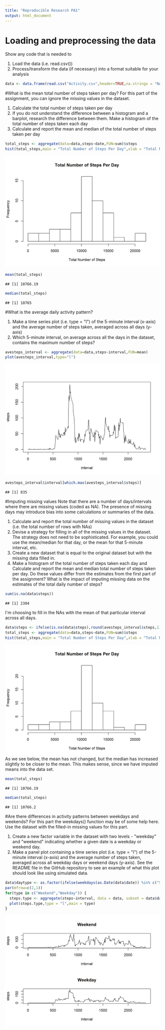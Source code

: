 ```yaml
---
title: "Reproducible Research PA1"
output: html_document
---
```

# Loading and preprocessing the data
Show any code that is needed to  
1. Load the data (i.e. read.csv())  
2. Process/transform the data (if necessary) into a format suitable for your analysis  


```r
data <- data.frame(read.csv("Activity.csv",header=TRUE,na.strings = "NA",colClasses=c("numeric","character","numeric")))
```

#What is the mean total number of steps taken per day?
For this part of the assignment, you can ignore the missing values in the dataset.  
1. Calculate the total number of steps taken per day  
2. If you do not understand the difference between a histogram and a barplot, research the difference between them. Make a histogram of the total number of steps taken each day  
3. Calculate and report the mean and median of the total number of steps taken per day  

```r
total_steps <- aggregate(data=data,steps~date,FUN=sum)$steps
hist(total_steps,main = "Total Number of Steps Per Day",xlab = "Total Number of Steps",breaks = 10)
```

![plot of chunk unnamed-chunk-2](figure/unnamed-chunk-2-1.png) 

```r
mean(total_steps)
```

```
## [1] 10766.19
```

```r
median(total_steps)
```

```
## [1] 10765
```
#What is the average daily activity pattern?
1. Make a time series plot (i.e. type = "l") of the 5-minute interval (x-axis) and the average number of steps taken, averaged across all days (y-axis)  
2. Which 5-minute interval, on average across all the days in the dataset, contains the maximum number of steps?  

```r
avesteps_interval <- aggregate(data=data,steps~interval,FUN=mean)
plot(avesteps_interval,type="l")
```

![plot of chunk unnamed-chunk-3](figure/unnamed-chunk-3-1.png) 

```r
avesteps_interval$interval[which.max(avesteps_interval$steps)]
```

```
## [1] 835
```
#Imputing missing values
Note that there are a number of days/intervals where there are missing values (coded as NA). The presence of missing days may introduce bias into some calculations or summaries of the data.  
1. Calculate and report the total number of missing values in the dataset (i.e. the total number of rows with NAs)  
2. Devise a strategy for filling in all of the missing values in the dataset. The strategy does not need to be sophisticated. For example, you could use the mean/median for that day, or the mean for that 5-minute interval, etc.  
3. Create a new dataset that is equal to the original dataset but with the missing data filled in.  
4. Make a histogram of the total number of steps taken each day and Calculate and report the mean and median total number of steps taken per day. Do these values differ from the estimates from the first part of the assignment? What is the impact of imputing missing data on the estimates of the total daily number of steps?  

```r
sum(is.na(data$steps))
```

```
## [1] 2304
```
I'm choosing to fill in the NAs with the mean of that particular interval across all days.

```r
data$steps <- ifelse(is.na(data$steps),round(avesteps_interval$steps,1),round(data$steps,1))
total_steps <- aggregate(data=data,steps~date,FUN=sum)$steps
hist(total_steps,main = "Total Number of Steps Per Day",xlab = "Total Number of Steps",breaks = 10)
```

![plot of chunk unnamed-chunk-5](figure/unnamed-chunk-5-1.png) 
As we see below, the mean has not changed, but the median has increased slightly to be closer to the mean. This makes sense, since we have imputed means into the data set.  

```r
mean(total_steps)
```

```
## [1] 10766.19
```

```r
median(total_steps)
```

```
## [1] 10766.2
```
#Are there differences in activity patterns between weekdays and weekends?
For this part the weekdays() function may be of some help here. Use the dataset with the filled-in missing values for this part.  
1. Create a new factor variable in the dataset with two levels - "weekday" and "weekend" indicating whether a given date is a weekday or weekend day.  
2. Make a panel plot containing a time series plot (i.e. type = "l") of the 5-minute interval (x-axis) and the average number of steps taken, averaged across all weekday days or weekend days (y-axis). See the README file in the GitHub repository to see an example of what this plot should look like using simulated data.  

```r
data$daytype <- as.factor(ifelse(weekdays(as.Date(data$date)) %in% c("Saturday","Sunday"),"Weekend","Weekday"))
par(mfrow=c(2,1))
for(type in c("Weekend","Weekday")) {
  steps.type <- aggregate(steps~interval, data = data, subset = data$daytype == type, FUN = mean)
  plot(steps.type,type = "l",main = type)
}
```

![plot of chunk unnamed-chunk-7](figure/unnamed-chunk-7-1.png) 
